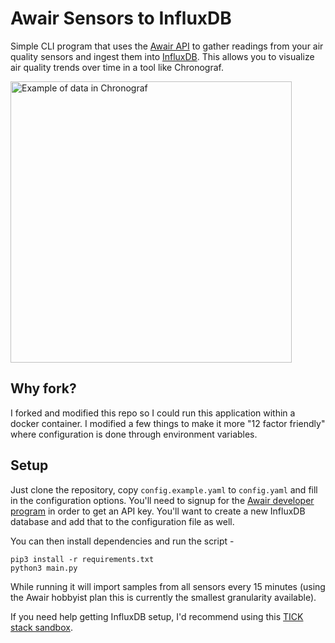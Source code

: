 # Awair Sensors to InfluxDB
Simple CLI program that uses the [Awair API](https://developer.getawair.com) to gather readings from your air quality sensors and ingest them into [InfluxDB](https://www.influxdata.com/). This allows you to visualize air quality trends over time 
in a tool like Chronograf.

<img src="docs/chronograf.png" alt="Example of data in Chronograf" width="450" />

## Why fork?
I forked and modified this repo so I could run this application within a docker container. I modified a few things to make it more "12 factor friendly" where configuration is done through environment variables.

## Setup

Just clone the repository, copy `config.example.yaml` to `config.yaml` and fill
in the configuration options. You'll need to signup for the [Awair developer program](https://developer.getawair.com) in order to get an API key. You'll want 
to create a new InfluxDB database and add that to the configuration file as well.

You can then install dependencies and run the script -

```
pip3 install -r requirements.txt 
python3 main.py
```

While running it will import samples from all sensors every 15 minutes (using 
the Awair hobbyist plan this is currently the smallest granularity available).

If you need help getting InfluxDB setup, I'd recommend using this [TICK stack 
sandbox](https://github.com/influxdata/sandbox).

